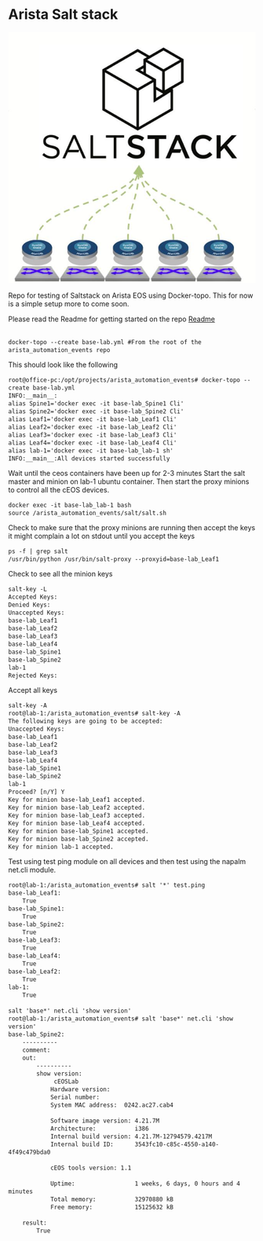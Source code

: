 # Arista Salt stack
![Alt text](saltbackground.jpg?raw=true "Pi")

Repo for testing of Saltstack on Arista EOS using Docker-topo.  This for now is a simple setup more to come soon.

Please read the Readme for getting started on the repo [Readme](https://github.com/burnyd/arista_automation_events/blob/master/README.md)
```console

docker-topo --create base-lab.yml #From the root of the arista_automation_events repo
```

This should look like the following

```console
root@office-pc:/opt/projects/arista_automation_events# docker-topo --create base-lab.yml 
INFO:__main__:
alias Spine1='docker exec -it base-lab_Spine1 Cli'
alias Spine2='docker exec -it base-lab_Spine2 Cli'
alias Leaf1='docker exec -it base-lab_Leaf1 Cli'
alias Leaf2='docker exec -it base-lab_Leaf2 Cli'
alias Leaf3='docker exec -it base-lab_Leaf3 Cli'
alias Leaf4='docker exec -it base-lab_Leaf4 Cli'
alias lab-1='docker exec -it base-lab_lab-1 sh'
INFO:__main__:All devices started successfully
```
Wait until the ceos containers have been up for 2-3 minutes
Start the salt master and minion on lab-1 ubuntu container.  Then start the proxy minions to control all the cEOS devices.

```console
docker exec -it base-lab_lab-1 bash
source /arista_automation_events/salt/salt.sh
```

Check to make sure that the proxy minions are running then accept the keys it might complain a lot on stdout until you accept the keys
```console
ps -f | grep salt
/usr/bin/python /usr/bin/salt-proxy --proxyid=base-lab_Leaf1
```
Check to see all the minion keys

```console
salt-key -L
Accepted Keys:
Denied Keys:
Unaccepted Keys:
base-lab_Leaf1
base-lab_Leaf2
base-lab_Leaf3
base-lab_Leaf4
base-lab_Spine1
base-lab_Spine2
lab-1
Rejected Keys:
```

Accept all keys
```console
salt-key -A 
root@lab-1:/arista_automation_events# salt-key -A
The following keys are going to be accepted:
Unaccepted Keys:
base-lab_Leaf1
base-lab_Leaf2
base-lab_Leaf3
base-lab_Leaf4
base-lab_Spine1
base-lab_Spine2
lab-1
Proceed? [n/Y] Y
Key for minion base-lab_Leaf1 accepted.
Key for minion base-lab_Leaf2 accepted.
Key for minion base-lab_Leaf3 accepted.
Key for minion base-lab_Leaf4 accepted.
Key for minion base-lab_Spine1 accepted.
Key for minion base-lab_Spine2 accepted.
Key for minion lab-1 accepted.
```

Test using test ping module on all devices and then test using the napalm net.cli module.
```console
root@lab-1:/arista_automation_events# salt '*' test.ping
base-lab_Leaf1:
    True
base-lab_Spine1:
    True
base-lab_Spine2:
    True
base-lab_Leaf3:
    True
base-lab_Leaf4:
    True
base-lab_Leaf2:
    True
lab-1:
    True

salt 'base*' net.cli 'show version'
root@lab-1:/arista_automation_events# salt 'base*' net.cli 'show version'
base-lab_Spine2:
    ----------
    comment:
    out:
        ----------
        show version:
             cEOSLab
            Hardware version:    
            Serial number:       
            System MAC address:  0242.ac27.cab4
            
            Software image version: 4.21.7M
            Architecture:           i386
            Internal build version: 4.21.7M-12794579.4217M
            Internal build ID:      3543fc10-c85c-4550-a140-4f49c479bda0
            
            cEOS tools version: 1.1
            
            Uptime:                 1 weeks, 6 days, 0 hours and 4 minutes
            Total memory:           32970880 kB
            Free memory:            15125632 kB
            
    result:
        True
```





